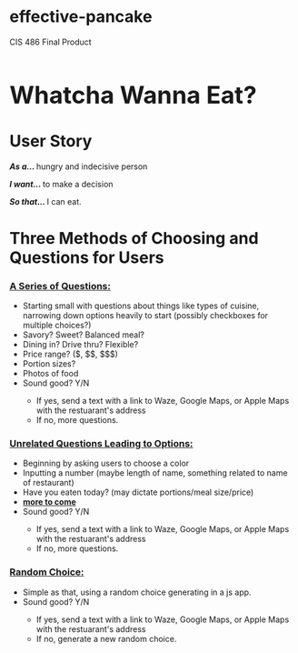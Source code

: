 # effective-pancake
CIS 486 Final Product


<h1 style="font-size:300%;">Whatcha Wanna Eat?</h1>

<h1>User Story</h1>

<p> <b><i> As a... </b></i>hungry and indecisive person</p>
<p> <b><i> I want... </b></i>to make a decision</p> 
<p> <b><i> So that... </b></i>I can eat.</p>

<h1> Three Methods of Choosing and Questions for Users</h1>
<h3><u> A Series of Questions: </h3></u>
<ul>
  <li> Starting small with questions about things like types of cuisine, narrowing down options heavily to start (possibly checkboxes for multiple choices?) </li>
  <li> Savory? Sweet? Balanced meal? </li>
  <li> Dining in? Drive thru? Flexible? </li>
  <li> Price range? ($, $$, $$$) </li>
  <li> Portion sizes? </li>
  <li> Photos of food </li>
  <li> Sound good? Y/N </li>
      <ul> 
          <li> If yes, send a text with a link to Waze, Google Maps, or Apple Maps with the restuarant's address </li>
          <li> If no, more questions. </li>
      </ul>
</ul>

<h3><u> Unrelated Questions Leading to Options: </h3></u>
<ul>
  <li> Beginning by asking users to choose a color </li>
  <li> Inputting a number (maybe length of name, something related to name of restaurant) </li>
  <li> Have you eaten today? (may dictate portions/meal size/price) </li>
  <li> <u> <b> more to come </li> </u> </b>
  <li> Sound good? Y/N </li>
      <ul> 
          <li> If yes, send a text with a link to Waze, Google Maps, or Apple Maps with the restuarant's address </li>
          <li> If no, more questions. </li>
      </ul>
</ul>

<h3><u> Random Choice: </h3></u>
<ul>
  <li> Simple as that, using a random choice generating in a js app. </li>
  <li> Sound good? Y/N </li>
      <ul> 
          <li> If yes, send a text with a link to Waze, Google Maps, or Apple Maps with the restuarant's address </li>
          <li> If no, generate a new random choice. </li>
      </ul>
</ul>
